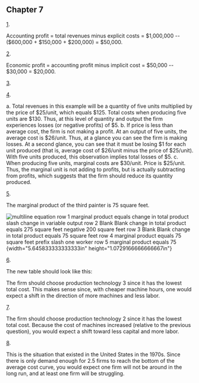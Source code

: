 ## Chapter 7

[1](http://openstax.org/books/principles-microeconomics-3e/pages/7-self-check-questions#fs-idm18450688).

Accounting profit = total revenues minus explicit costs = \$1,000,000 --
(\$600,000 + \$150,000 + \$200,000) = \$50,000.

[2](http://openstax.org/books/principles-microeconomics-3e/pages/7-self-check-questions#fs-idp12466368).

Economic profit = accounting profit minus implicit cost = \$50,000 --
\$30,000 = \$20,000.

[3](http://openstax.org/books/principles-microeconomics-3e/pages/7-self-check-questions#fs-idm67487424).

[4](http://openstax.org/books/principles-microeconomics-3e/pages/7-self-check-questions#fs-idm78693232).

a.  Total revenues in this example will be a quantity of five units
    multiplied by the price of \$25/unit, which equals \$125. Total
    costs when producing five units are \$130. Thus, at this level of
    quantity and output the firm experiences losses (or negative
    profits) of \$5.
b.  If price is less than average cost, the firm is not making a profit.
    At an output of five units, the average cost is \$26/unit. Thus, at
    a glance you can see the firm is making losses. At a second glance,
    you can see that it must be losing \$1 for each unit produced (that
    is, average cost of \$26/unit minus the price of \$25/unit). With
    five units produced, this observation implies total losses of \$5.
c.  When producing five units, marginal costs are \$30/unit. Price is
    \$25/unit. Thus, the marginal unit is not adding to profits, but is
    actually subtracting from profits, which suggests that the firm
    should reduce its quantity produced.

[5](http://openstax.org/books/principles-microeconomics-3e/pages/7-self-check-questions#eip-561).

The marginal product of the third painter is 75 square feet.

![multiline equation row 1 marginal product equals change in total
product slash change in variable output row 2 Blank Blank change in
total product equals 275 square feet negative 200 square feet row 3
Blank Blank change in total product equals 75 square feet row 4 marginal
product equals 75 square feet prefix slash one worker row 5 marginal
product equals 75](media/chapter-7_rId29.png){width="5.645833333333333in"
height="1.0729166666666667in"}

[6](http://openstax.org/books/principles-microeconomics-3e/pages/7-self-check-questions#fs-idm79135792).

The new table should look like this:

The firm should choose production technology 3 since it has the lowest
total cost. This makes sense since, with cheaper machine hours, one
would expect a shift in the direction of more machines and less labor.

[7](http://openstax.org/books/principles-microeconomics-3e/pages/7-self-check-questions#fs-idm87728624).

The firm should choose production technology 2 since it has the lowest
total cost. Because the cost of machines increased (relative to the
previous question), you would expect a shift toward less capital and
more labor.

[8](http://openstax.org/books/principles-microeconomics-3e/pages/7-self-check-questions#fs-idm73118336).

This is the situation that existed in the United States in the 1970s.
Since there is only demand enough for 2.5 firms to reach the bottom of
the average cost curve, you would expect one firm will not be around in
the long run, and at least one firm will be struggling.
